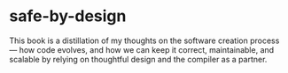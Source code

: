 # safe-by-design
This book is a distillation of my thoughts on the software creation process — how code evolves, and how we can keep it correct, maintainable, and scalable by relying on thoughtful design and the compiler as a partner.
